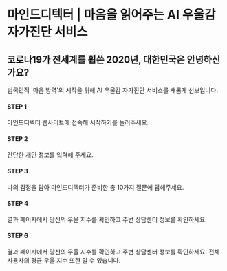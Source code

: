 # 마인드디텍터 | 마음을 읽어주는 AI 우울감 자가진단 서비스

## 코로나19가 전세계를 휩쓴 2020년, 대한민국은 안녕하신가요?
범국민적 '마음 방역'의 시작을 위해 AI 우울감 자가진단 서비스를 새롭게 선보입니다.

#### STEP 1
마인드디텍터 웹사이트에 접속해 시작하기를 눌러주세요.
#### STEP 2
간단한 개인 정보를 입력해 주세요.
#### STEP 3
나의 감정을 담아 마인드디텍터가 준비한 총 10가지 질문에 답해주세요.
#### STEP 4
결과 페이지에서 당신의 우울 지수를 확인하고 주변 상담센터 정보를 확인하세요.
#### STEP 6
결과 페이지에서 당신의 우울 지수를 확인하고 주변 상담센터 정보를 확인하세요.
전체 사용자의 평균 우울 지수 또한 알 수 있습니다.
